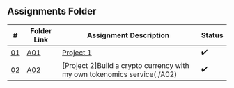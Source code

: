 ## Assignments Folder

|      #      | Folder Link  | Assignment Description | Status             |
| :---------: | ------------ | ---------------------- | ------------------ |
| [01](./A01) | [A01](./A01) | [Project 1](./A01)     | :heavy_check_mark: |
| [02](./A02) | [A02](./A02) | [Project 2]Build a crypto currency with my own tokenomics service(./A02)     | :heavy_check_mark: |
